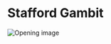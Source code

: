 # Stafford Gambit

![Opening image](https://www.thechesswebsite.com/wp-content/uploads/2020/02/Stafford-Gambit.png)

